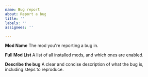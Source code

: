 ```yaml
---
name: Bug report
about: Report a bug
title: ''
labels: ''
assignees: ''

---
```


**Mod Name**
The mod you're reporting a bug in.

**Full Mod List**
A list of all installed mods, and which ones are enabled.

**Describe the bug**
A clear and concise description of what the bug is, including steps to reproduce.
